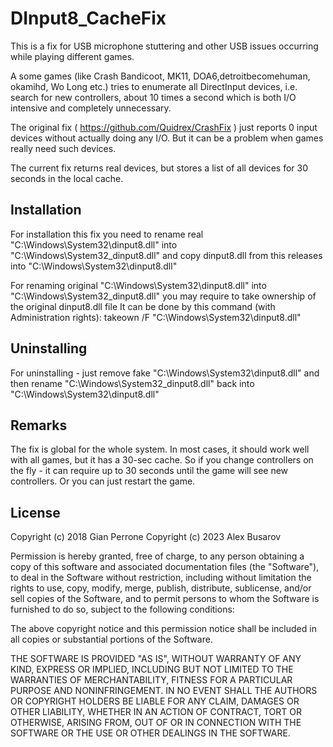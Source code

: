 # DInput8_CacheFix

This is a fix for USB microphone stuttering and other USB issues occurring while playing different games.

A some games (like Crash Bandicoot, MK11, DOA6,detroitbecomehuman, okamihd, Wo Long etc.) tries to enumerate all DirectInput devices, i.e. search for new controllers, about 10 times a second which is both I/O intensive and completely unnecessary.

The original fix ( https://github.com/Quidrex/CrashFix ) just reports 0 input devices without actually doing any I/O.
But it can be a problem when games really need such devices.

The current fix returns real devices, but stores a list of all devices for 30 seconds in the local cache.

## Installation

For installation this fix you need to rename real "C:\Windows\System32\dinput8.dll" into "C:\Windows\System32\_dinput8.dll" 
and copy dinput8.dll from this releases into "C:\Windows\System32\dinput8.dll"

For renaming original "C:\Windows\System32\dinput8.dll" into "C:\Windows\System32\_dinput8.dll" you may require to take ownership of the original dinput8.dll file
It can be done by this command (with Administration rights):
takeown /F "C:\Windows\System32\dinput8.dll"

## Uninstalling

For uninstalling - just remove fake "C:\Windows\System32\dinput8.dll" and then rename "C:\Windows\System32\_dinput8.dll" back into "C:\Windows\System32\dinput8.dll"

## Remarks

The fix is global for the whole system. In most cases, it should work well with all games, but it has a 30-sec cache. So if you change controllers on the fly - it can require up to 30 seconds until the game will see new controllers. Or you can just restart the game.

## License

Copyright (c) 2018 Gian Perrone
Copyright (c) 2023 Alex Busarov

Permission is hereby granted, free of charge, to any person obtaining a copy
of this software and associated documentation files (the "Software"), to deal
in the Software without restriction, including without limitation the rights
to use, copy, modify, merge, publish, distribute, sublicense, and/or sell
copies of the Software, and to permit persons to whom the Software is
furnished to do so, subject to the following conditions:

The above copyright notice and this permission notice shall be included in all
copies or substantial portions of the Software.

THE SOFTWARE IS PROVIDED "AS IS", WITHOUT WARRANTY OF ANY KIND, EXPRESS OR
IMPLIED, INCLUDING BUT NOT LIMITED TO THE WARRANTIES OF MERCHANTABILITY,
FITNESS FOR A PARTICULAR PURPOSE AND NONINFRINGEMENT. IN NO EVENT SHALL THE
AUTHORS OR COPYRIGHT HOLDERS BE LIABLE FOR ANY CLAIM, DAMAGES OR OTHER
LIABILITY, WHETHER IN AN ACTION OF CONTRACT, TORT OR OTHERWISE, ARISING FROM,
OUT OF OR IN CONNECTION WITH THE SOFTWARE OR THE USE OR OTHER DEALINGS IN THE
SOFTWARE.
